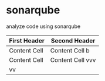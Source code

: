 # sonarqube
analyze code using sonarqube

| First Header  | Second Header |
| ------------- | ------------- |
| Content Cell  | Content Cell b |
| Content Cell  | Content Cell vvv |
|  vv               |
